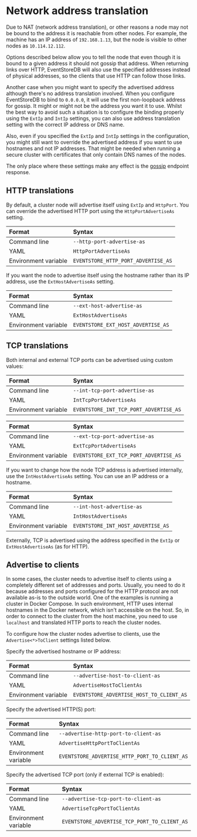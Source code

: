 # Network address translation

Due to NAT (network address translation), or other reasons a node may not be bound to the address it is reachable from other nodes. For example, the machine has an IP address of `192.168.1.13`, but the node is visible to other nodes as `10.114.12.112`.

Options described below allow you to tell the node that even though it is bound to a given address it should not gossip that address. When returning links over HTTP, EventStoreDB will also use the specified addresses instead of physical addresses, so the clients that use HTTP can follow those links.

Another case when you might want to specify the advertised address although there's no address translation involved. When you configure EventStoreDB to bind to `0.0.0.0`, it will use the first non-loopback address for gossip. It might or might not be the address you want it to use. Whilst the best way to avoid such a situation is to configure the binding properly using the `ExtIp` and `IntIp` settings, you can also use address translation setting with the correct IP address or DNS name.

Also, even if you specified the `ExtIp` and `IntIp` settings in the configuration, you might still want to override the advertised address if you want to use hostnames and not IP addresses. That might be needed when running a secure cluster with certificates that only contain DNS names of the nodes.

The only place where these settings make any effect is the [gossip](../clustering/gossip.md) endpoint response.

## HTTP translations

By default, a cluster node will advertise itself using `ExtIp` and `HttpPort`. You can override the advertised HTTP port using the `HttpPortAdvertiseAs` setting.

| Format               | Syntax |
| :------------------- | :----- |
| Command line         | `--http-port-advertise-as` |
| YAML                 | `HttpPortAdvertiseAs` |
| Environment variable | `EVENTSTORE_HTTP_PORT_ADVERTISE_AS` | 

If you want the node to advertise itself using the hostname rather than its IP address, use the `ExtHostAdvertiseAs` setting.

| Format               | Syntax |
| :------------------- | :----- |
| Command line         | `--ext-host-advertise-as` |
| YAML                 | `ExtHostAdvertiseAs` |
| Environment variable | `EVENTSTORE_EXT_HOST_ADVERTISE_AS` | 

## TCP translations

Both internal and external TCP ports can be advertised using custom values:

| Format               | Syntax |
| :------------------- | :----- |
| Command line         | `--int-tcp-port-advertise-as` |
| YAML                 | `IntTcpPortAdvertiseAs` |
| Environment variable | `EVENTSTORE_INT_TCP_PORT_ADVERTISE_AS` | 

| Format               | Syntax |
| :------------------- | :----- |
| Command line         | `--ext-tcp-port-advertise-as` |
| YAML                 | `ExtTcpPortAdvertiseAs` |
| Environment variable | `EVENTSTORE_EXT_TCP_PORT_ADVERTISE_AS` | 

If you want to change how the node TCP address is advertised internally, use the  `IntHostAdvertiseAs` setting. You can use an IP address or a hostname.

| Format               | Syntax |
| :------------------- | :----- |
| Command line         | `--int-host-advertise-as` |
| YAML                 | `IntHostAdvertiseAs` |
| Environment variable | `EVENTSTORE_INT_HOST_ADVERTISE_AS` | 

Externally, TCP is advertised using the address specified in the `ExtIp` or `ExtHostAdvertiseAs` (as for HTTP).

## Advertise to clients

In some cases, the cluster needs to advertise itself to clients using a completely different set of addresses and ports. Usually, you need to do it because addresses and ports configured for the HTTP protocol are not available as-is to the outside world. One of the examples is running a cluster in Docker Compose. In such environment, HTTP uses internal hostnames in the Docker network, which isn't accessible on the host. So, in order to connect to the cluster from the host machine, you need to use `localhost` and translated HTTP ports to reach the cluster nodes.

To configure how the cluster nodes advertise to clients, use the `Advertise<*>ToClient` settings listed below.

Specify the advertised hostname or IP address:

| Format               | Syntax |
| :------------------- | :----- |
| Command line         | `--advertise-host-to-client-as` |
| YAML                 | `AdvertiseHostToClientAs` |
| Environment variable | `EVENTSTORE_ADVERTISE_HOST_TO_CLIENT_AS` | 

Specify the advertised HTTP(S) port:

| Format               | Syntax |
| :------------------- | :----- |
| Command line         | `--advertise-http-port-to-client-as` |
| YAML                 | `AdvertiseHttpPortToClientAs` |
| Environment variable | `EVENTSTORE_ADVERTISE_HTTP_PORT_TO_CLIENT_AS` | 

Specify the advertised TCP port (only if external TCP is enabled):

| Format               | Syntax |
| :------------------- | :----- |
| Command line         | `--advertise-tcp-port-to-client-as` |
| YAML                 | `AdvertiseTcpPortToClientAs` |
| Environment variable | `EVENTSTORE_ADVERTISE_TCP_PORT_TO_CLIENT_AS` | 

